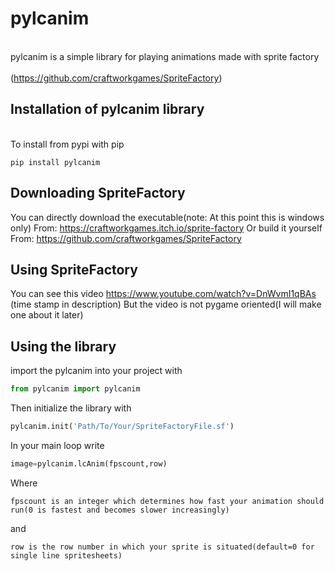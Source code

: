 # pylcanim

<br>pylcanim is a simple library for playing animations made with sprite factory</br>
<br>(https://github.com/craftworkgames/SpriteFactory)</br>

## Installation of pylcanim library
<br>To install from pypi with pip</br>
```
pip install pylcanim
```
## Downloading SpriteFactory

You can directly download the executable(note: At this point this is windows only)
From: https://craftworkgames.itch.io/sprite-factory
Or build it yourself
From: https://github.com/craftworkgames/SpriteFactory

## Using SpriteFactory

You can see this video https://www.youtube.com/watch?v=DnWvmI1qBAs (time stamp in description)
But the video is not pygame oriented(I will make one about it later)

## Using the library

import the pylcanim into your project with

```py
from pylcanim import pylcanim
```
Then initialize the library with
```py
pylcanim.init('Path/To/Your/SpriteFactoryFile.sf')

```

In your main loop write
```py
image=pylcanim.lcAnim(fpscount,row)
```
Where 
```
fpscount is an integer which determines how fast your animation should run(0 is fastest and becomes slower increasingly)
```
and
```
row is the row number in which your sprite is situated(default=0 for single line spritesheets)
```

